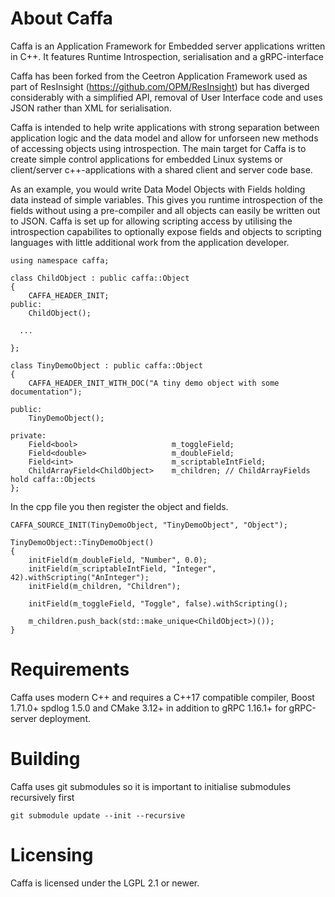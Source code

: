 # About Caffa
Caffa is an Application Framework for Embedded server applications written in C++. It features Runtime Introspection, serialisation and a gRPC-interface 

Caffa has been forked from the Ceetron Application Framework used as part of ResInsight (https://github.com/OPM/ResInsight) but has diverged considerably with a simplified API, removal of User Interface code and uses JSON rather than XML for serialisation.

Caffa is intended to help write applications with strong separation between application logic and the data model and allow for unforseen new methods of accessing objects using introspection. The main target for Caffa is to create simple control applications for embedded Linux systems or client/server c++-applications with a shared client and server code base.

As an example, you would write Data Model Objects with Fields holding data instead of simple variables. This gives you runtime introspection of the fields without using a pre-compiler and all objects can easily be written out to JSON. Caffa is set up for allowing scripting access by utilising the introspection capabilites to optionally expose fields and objects to scripting languages with little additional work from the application developer.

~~~{.cpp}
using namespace caffa;

class ChildObject : public caffa::Object
{
    CAFFA_HEADER_INIT;
public:
    ChildObject();

  ...

};

class TinyDemoObject : public caffa::Object
{
    CAFFA_HEADER_INIT_WITH_DOC("A tiny demo object with some documentation");

public:
    TinyDemoObject();

private:
    Field<bool>                     m_toggleField;
    Field<double>                   m_doubleField;
    Field<int>                      m_scriptableIntField;
    ChildArrayField<ChildObject>    m_children; // ChildArrayFields hold caffa::Objects
};
~~~

In the cpp file you then register the object and fields.

~~~{.cpp}
CAFFA_SOURCE_INIT(TinyDemoObject, "TinyDemoObject", "Object");

TinyDemoObject::TinyDemoObject()
{
    initField(m_doubleField, "Number", 0.0);
    initField(m_scriptableIntField, "Integer", 42).withScripting("AnInteger");
    initField(m_children, "Children");
    
    initField(m_toggleField, "Toggle", false).withScripting();   
    
    m_children.push_back(std::make_unique<ChildObject>)());
}
~~~

# Requirements
Caffa uses modern C++ and requires a C++17 compatible compiler, Boost 1.71.0+ spdlog 1.5.0 and CMake 3.12+ in addition to gRPC 1.16.1+ for gRPC-server deployment.

# Building
Caffa uses git submodules so it is important to initialise submodules recursively first

```
git submodule update --init --recursive
```

# Licensing
Caffa is licensed under the LGPL 2.1 or newer.
